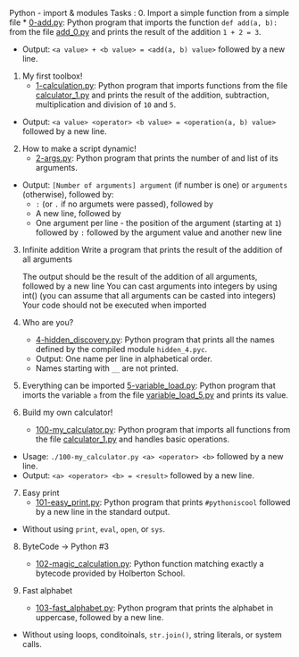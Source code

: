 Python - import & modules
Tasks :
0. Import a simple function from a simple file
	 * [0-add.py](./0-add.py): Python program that imports the function
  `def add(a, b):` from the file [add_0.py](./add_0.py) and prints the
  result of the addition `1 + 2 = 3`.
  * Output: `<a value> + <b value> = <add(a, b) value>` followed by a new line.

1. My first toolbox!
	* [1-calculation.py](./1-calculation.py): Python program that imports functions
  from the file [calculator_1.py](./1-calculator.py) and prints the result
  of the addition, subtraction, multiplication and division of `10` and `5`.
  * Output: `<a value> <operator> <b value> = <operation(a, b) value>` followed by a new line.

2. How to make a script dynamic!
	* [2-args.py](./2-args.py): Python program that prints the number of
  and list of its arguments.
  * Output: `[Number of arguments] argument` (if number is one) or `arguments` (otherwise), followed by:
    * `:` (or `.` if no argumets were passed), followed by
    * A new line, followed by
    * One argument per line - the position of the argument (starting at `1`) followed by `:` followed by the argument value and another new line

3. Infinite addition
	Write a program that prints the result of the addition of all arguments

	The output should be the result of the addition of all arguments, followed by a new line
	You can cast arguments into integers by using int() (you can assume that all arguments can be casted into integers)
	Your code should not be executed when imported

4. Who are you?
	* [4-hidden_discovery.py](./4-hidden_discovery.py): Python program that prints all the
 	 names defined by the compiled module `hidden_4.pyc`.
  	* Output: One name per line in alphabetical order.
  	* Names starting with `__` are not printed.

5. Everything can be imported
	[5-variable_load.py](./5-variable_load.py): Python program that imorts the
  variable `a` from the file [variable_load_5.py](./variable_load_5.py) and prints its value.

6. Build my own calculator!
	* [100-my_calculator.py](./100-my_calculator.py): Python program that imports all functions
  from the file [calculator_1.py](./calculator_1.py) and handles basic operations.
  * Usage: `./100-my_calculator.py <a> <operator> <b>` followed by a new line.
  * Output: `<a> <operator> <b> = <result>` followed by a new line.

7. Easy print
	 * [101-easy_print.py](./101-easy_print.py): Python program that prints
  `#pythoniscool` followed by a new line in the standard output.
  * Without using `print`, `eval`, `open`, or `sys`.

8. ByteCode -> Python #3
	* [102-magic_calculation.py](./102-magic_calculation.py): Python function matching exactly a
  bytecode provided by Holberton School.

9. Fast alphabet
	 * [103-fast_alphabet.py](./103-fast_alphabet.py): Python program that prints the alphabet in
  uppercase, followed by a new line.
  * Without using loops, conditoinals, `str.join()`, string literals, or system calls.


